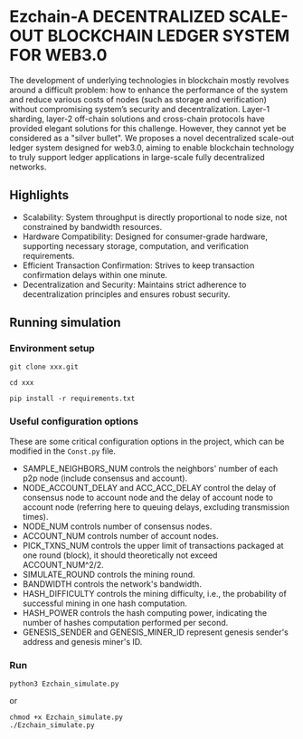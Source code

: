 # Ezchain-A DECENTRALIZED SCALE-OUT BLOCKCHAIN LEDGER SYSTEM FOR WEB3.0

The development of underlying technologies in blockchain mostly revolves around a difficult problem: how to enhance the performance of the system and reduce various costs of nodes (such as storage and verification) without compromising system’s security and decentralization. Layer-1 sharding, layer-2 off-chain solutions and cross-chain protocols have provided elegant solutions for this challenge. However, they cannot yet be considered as a "silver bullet". We proposes a novel decentralized scale-out ledger system designed for web3.0, aiming to enable blockchain technology to truly support ledger applications in large-scale fully decentralized networks.

## Highlights

* Scalability: System throughput is directly proportional to node size, not constrained by bandwidth resources.
* Hardware Compatibility: Designed for consumer-grade hardware, supporting necessary storage, computation, and verification requirements.
* Efficient Transaction Confirmation: Strives to keep transaction confirmation delays within one minute.
* Decentralization and Security: Maintains strict adherence to decentralization principles and ensures robust security​​.

## Running simulation

### Environment setup

```
git clone xxx.git

cd xxx

pip install -r requirements.txt
```

### Useful configuration options

These are some critical configuration options in the project, which can be modified in the `Const.py` file.

* SAMPLE_NEIGHBORS_NUM controls the neighbors' number of each p2p node (include consensus and account).
* NODE_ACCOUNT_DELAY and ACC_ACC_DELAY control the delay of consensus node to account node and the delay of account node to account node (referring here to queuing delays, excluding transmission times).
* NODE_NUM controls number of consensus nodes.
* ACCOUNT_NUM controls number of account nodes.
* PICK_TXNS_NUM controls the upper limit of transactions packaged at one round (block), it should theoretically not exceed ACCOUNT_NUM^2/2.
* SIMULATE_ROUND controls the mining round.
* BANDWIDTH controls the network's bandwidth.
* HASH_DIFFICULTY controls the mining difficulty, i.e., the probability of successful mining in one hash computation.
* HASH_POWER controls the hash computing power, indicating the number of hashes computation performed per second.
* GENESIS_SENDER and GENESIS_MINER_ID represent genesis sender's address and genesis miner's ID.

### Run

```
python3 Ezchain_simulate.py
```

or

```
chmod +x Ezchain_simulate.py
./Ezchain_simulate.py
```

